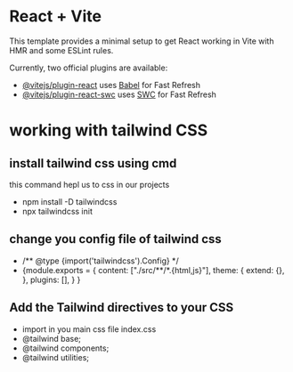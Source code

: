 # React + Vite

This template provides a minimal setup to get React working in Vite with HMR and some ESLint rules.

Currently, two official plugins are available:

- [@vitejs/plugin-react](https://github.com/vitejs/vite-plugin-react/blob/main/packages/plugin-react/README.md) uses [Babel](https://babeljs.io/) for Fast Refresh
- [@vitejs/plugin-react-swc](https://github.com/vitejs/vite-plugin-react-swc) uses [SWC](https://swc.rs/) for Fast Refresh


# working with tailwind CSS
## install tailwind css using cmd 
  this command hepl us to css in our projects
- npm install -D tailwindcss
- npx tailwindcss init
## change you config file of tailwind css
- /** @type {import('tailwindcss').Config} */
- {module.exports = {
  content: ["./src/**/*.{html,js}"],
  theme: {
    extend: {},
  },
  plugins: [],
}
}

## Add the Tailwind directives to your CSS
- import in you main css file index.css
- @tailwind base;
- @tailwind components;
- @tailwind utilities;

